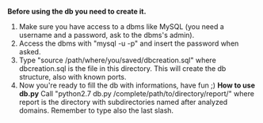 **Before using the db you need to create it.**
1. Make sure you have access to a dbms like MySQL (you need a username and a password, ask to the dbms's admin).
2. Access the dbms with "mysql -u <username> -p" and insert the password when asked.
3. Type "source /path/where/you/saved/dbcreation.sql" where dbcreation.sql is the file in this directory. This will create the db structure, also with known ports.
4. Now you're ready to fill the db with informations, have fun ;)
**How to use db.py**
  Call "python2.7 db.py /complete/path/to/directory/report/" where report is the directory with subdirectories named after analyzed domains. Remember to type also the last slash.
